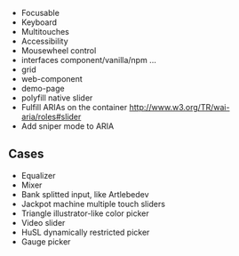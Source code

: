 * Focusable
* Keyboard
* Multitouches
* Accessibility
* Mousewheel control
* interfaces component/vanilla/npm ...
* grid
* web-component
* demo-page
* polyfill native slider
* Fulfill ARIAs on the container http://www.w3.org/TR/wai-aria/roles#slider
* Add sniper mode to ARIA

## Cases

* Equalizer
* Mixer
* Bank splitted input, like Artlebedev
* Jackpot machine multiple touch sliders
* Triangle illustrator-like color picker
* Video slider
* HuSL dynamically restricted picker
* Gauge picker